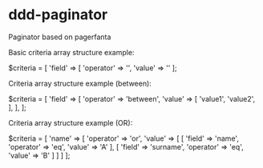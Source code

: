 # ddd-paginator
Paginator based on pagerfanta

Basic criteria array structure example:

$criteria = [
  'field' => [
      'operator' => '',
      'value' => ''
];

Criteria array structure example (between):

$criteria = [
  'field' => [
      'operator' => 'between',
      'value' => [
          'value1',
          'value2',
      ],
  ],
];

Criteria array structure example (OR):

$criteria = [
            'name' => [
                'operator' => 'or',
                'value' => [
                    [
                        'field' => 'name',
                        'operator' => 'eq',
                        'value' => 'A'
                    ],
                    [
                        'field' => 'surname',
                        'operator' => 'eq',
                        'value' => 'B'
                    ]
                ]
            ]
        ];
